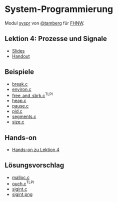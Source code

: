 # System-Programmierung
Modul [syspr]( https://www.fhnw.ch/de/studium/module/6008081) von [@tamberg](https://twitter.com/tamberg) für [FHNW](https://www.fhnw.ch/).

## Lektion 4: Prozesse und Signale
- [Slides](http://www.tamberg.org/fhnw/2021/fs/Syspr04ProzesseUndSignale.pdf)
- [Handout](http://www.tamberg.org/fhnw/2021/fs/Syspr04ProzesseUndSignaleHandout.pdf)

## Beispiele
- [break.c](break.c)
- [environ.c](environ.c)
- [free_and_sbrk.c](http://man7.org/tlpi/code/online/dist/memalloc/free_and_sbrk.c.html)<sup>TLPI</sup>
- [heap.c](heap.c)
- [pause.c](pause.c)
- [pid.c](pid.c)
- [segments.c](segments.c)
- [size.c](size.c)

## Hands-on
- [Hands-on zu Lektion 4](../../../../fhnw-syspr-work-04/blob/master/README.md)

## Lösungsvorschlag
- [malloc.c](malloc.c)
- [ouch.c](http://man7.org/tlpi/code/online/dist/signals/ouch.c.html)<sup>TLPI</sup>
- [sigint.c](sigint.c)
- [sigint.png](sigint.png)
